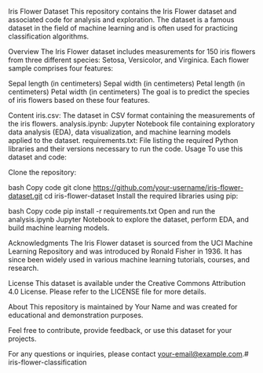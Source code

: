 
Iris Flower Dataset
This repository contains the Iris Flower dataset and associated code for analysis and exploration. The dataset is a famous dataset in the field of machine learning and is often used for practicing classification algorithms.

Overview
The Iris Flower dataset includes measurements for 150 iris flowers from three different species: Setosa, Versicolor, and Virginica. Each flower sample comprises four features:

Sepal length (in centimeters)
Sepal width (in centimeters)
Petal length (in centimeters)
Petal width (in centimeters)
The goal is to predict the species of iris flowers based on these four features.

Content
iris.csv: The dataset in CSV format containing the measurements of the iris flowers.
analysis.ipynb: Jupyter Notebook file containing exploratory data analysis (EDA), data visualization, and machine learning models applied to the dataset.
requirements.txt: File listing the required Python libraries and their versions necessary to run the code.
Usage
To use this dataset and code:

Clone the repository:

bash
Copy code
git clone https://github.com/your-username/iris-flower-dataset.git
cd iris-flower-dataset
Install the required libraries using pip:

bash
Copy code
pip install -r requirements.txt
Open and run the analysis.ipynb Jupyter Notebook to explore the dataset, perform EDA, and build machine learning models.

Acknowledgments
The Iris Flower dataset is sourced from the UCI Machine Learning Repository and was introduced by Ronald Fisher in 1936. It has since been widely used in various machine learning tutorials, courses, and research.

License
This dataset is available under the Creative Commons Attribution 4.0 License. Please refer to the LICENSE file for more details.

About
This repository is maintained by Your Name and was created for educational and demonstration purposes.

Feel free to contribute, provide feedback, or use this dataset for your projects.

For any questions or inquiries, please contact your-email@example.com.# iris-flower-classification
